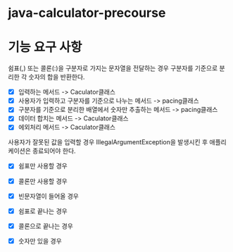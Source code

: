 # java-calculator-precourse

# 기능 요구 사항

쉼표(,) 또는 콜론(:)을 구분자로 가지는 문자열을 전달하는 경우 구분자를 기준으로 분리한 각 숫자의 합을 반환한다.

- [x] 입력하는 메서드 -> Caculator클래스
- [x] 사용자가 입력하고 구분자를 기준으로 나누는 메서드 -> pacing클래스
- [x] 구분자를 기준으로 분리한 배열에서 숫자만 추출하는 메서드 -> pacing클래스
- [x] 데이터 합치는 메서드 -> Caculator클래스
- [x] 에외처리 메서드 -> Caculator클래스
  <br>

사용자가 잘못된 값을 입력할 경우 IllegalArgumentException을 발생시킨 후 애플리케이션은 종료되어야 한다.

- [x] 쉼표만 사용할 경우
- [x] 콜론만 사용할 경우
- [x] 빈문자열이 들어올 경우
- [x] 쉼표로 끝나는 경우
- [x] 콜론으로 끝나는 경우
- [x] 숫자만 있을 경우




